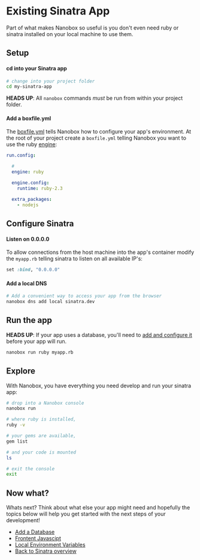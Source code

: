 # Existing Sinatra App
Part of what makes Nanobox so useful is you don't even need ruby or sinatra installed on your local machine to use them.

## Setup

#### cd into your Sinatra app

```bash
# change into your project folder
cd my-sinatra-app
```

**HEADS UP**: All `nanobox` commands *must* be run from within your project folder.

#### Add a boxfile.yml
The <a href="https://docs.nanobox.io/boxfile/" target="\_blank">boxfile.yml</a> tells Nanobox how to configure your app's environment. At the root of your project create a `boxfile.yml` telling Nanobox you want to use the ruby <a href="https://docs.nanobox.io/engines/" target="\_blank">engine</a>:

<div class="meta" data-method="configFile" data-params="boxfile.yml"></div>

```yaml
run.config:

  #
  engine: ruby

  engine.config:
    runtime: ruby-2.3

  extra_packages:
    - nodejs

```

## Configure Sinatra

#### Listen on 0.0.0.0

To allow connections from the host machine into the app's container modify the `myapp.rb` telling sinatra to listen on all available IP's:

```ruby
set :bind, "0.0.0.0"
```

#### Add a local DNS

```bash
# Add a convenient way to access your app from the browser
nanobox dns add local sinatra.dev
```

## Run the app

**HEADS UP**: If your app uses a database, you'll need to [add and configure it](/ruby/sinatra/add-a-database) before your app will run.

```bash
nanobox run ruby myapp.rb
```

## Explore

With Nanobox, you have everything you need develop and run your sinatra app:

```bash
# drop into a Nanobox console
nanobox run

# where ruby is installed,
ruby -v

# your gems are available,
gem list

# and your code is mounted
ls

# exit the console
exit
```

## Now what?
Whats next? Think about what else your app might need and hopefully the topics below will help you get started with the next steps of your development!

* [Add a Database](/ruby/sinatra/add-a-database)
* [Frontent Javascipt](/ruby/sinatra/frontend-javascript)
* [Local Environment Variables](/ruby/sinatra/local-evars)
* [Back to Sinatra overview](/ruby/sinatra)

